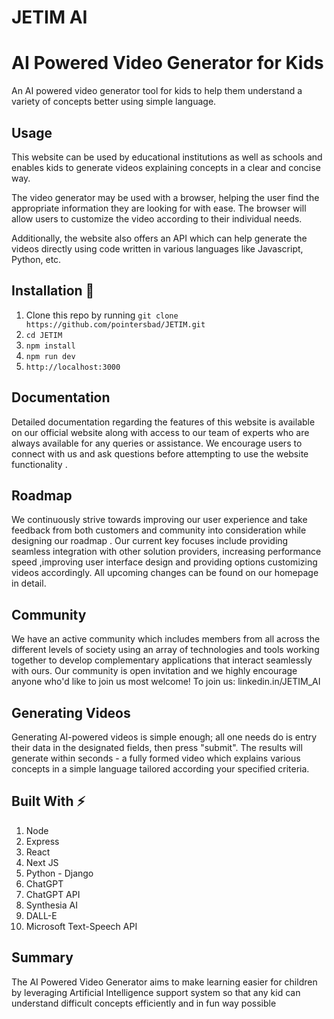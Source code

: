 # JETIM AI
# AI Powered Video Generator for Kids
An AI powered video generator tool for kids to help them understand a variety of concepts better using simple language.

## Usage
This website can be used by educational institutions as well as schools and enables kids to generate videos explaining concepts in a clear and concise way. 

The video generator may be used with a browser, helping the user find the appropriate information they are looking for with ease. The browser will allow users to customize the video according to their individual needs. 

Additionally, the website also offers an API which can help generate the videos directly using code written in various languages like Javascript, Python, etc. 

## Installation :wrench:

1. Clone this repo by running `git clone https://github.com/pointersbad/JETIM.git`
2. `cd JETIM`
3. `npm install`
4. `npm run dev`
5. `http://localhost:3000`

## Documentation 
Detailed documentation regarding the features of this website is available on our official website along with access to our team of experts who are always available for any queries or assistance. We encourage users to connect with us and ask questions before attempting to use the website functionality .  

 ## Roadmap 
We continuously strive towards improving our user experience and take feedback from both customers and community into consideration while designing our roadmap . Our current key focuses include providing seamless integration with other solution providers, increasing performance speed ,improving user interface design and providing options customizing videos accordingly. All upcoming changes can be found on our homepage in detail.   

 ## Community 
We have an active community which includes members from all across the different levels of society using an array of technologies and tools working together to develop complementary applications that interact seamlessly with ours. Our community is open invitation and we highly encourage anyone who'd like to join us most welcome! To join us: linkedin.in/JETIM_AI 

 ## Generating Videos  
Generating AI-powered videos is simple enough; all one needs do is entry their data in the designated fields, then press "submit". The results will generate within seconds - a fully formed video which explains various concepts in a simple language tailored according your specified criteria.


## Built With :zap:
1. Node
2. Express
3. React
4. Next JS
5. Python - Django
6. ChatGPT
7. ChatGPT API
8. Synthesia AI
9. DALL-E
10. Microsoft Text-Speech API

 ## Summary  
The AI Powered Video Generator aims to make learning easier for children by leveraging Artificial Intelligence support system so that any kid can understand difficult concepts efficiently and in fun way possible
